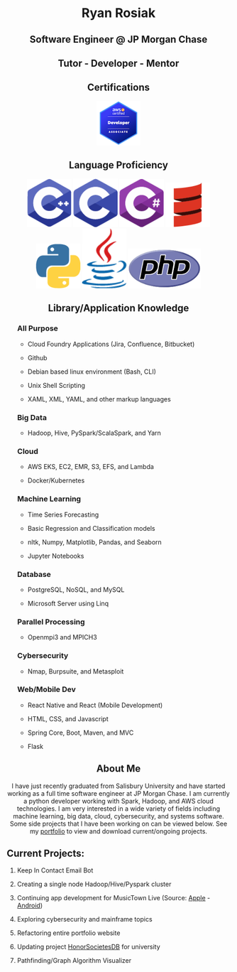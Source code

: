 <h1> <div align="center">Ryan Rosiak</div> </h1>
<h2> <div align="center">Software Engineer @ JP Morgan Chase</div> </h2>
<h2> <div align="center">Tutor - Developer - Mentor</div> </h2>
<h2> <div align="center">Certifications</div> </h2>
<div align="center">
  <img src="Pictures/aws-certified-developer-associate.png" width="100"></img>
</div>
<h2> <div align="center">Language Proficiency</div> </h2>
<div align="center">
  <img src="Pictures/cpp.png" width="100"></img>
  <img src="Pictures/c.png" width="100"></img>
  <img src="Pictures/csharp.png" width="100"></img>
  <img src="Pictures/scalaresized.png" width="100"></img>
  <img src="Pictures/python.png" width="100"></img>
  <img src="Pictures/java.png" width="100"></img>
  <img src="Pictures/php2.png" width="165"></img>
</div>
<h2> <div align="center">Library/Application Knowledge</div> </h2>
<ul class="dashed">
  <h3> <div align="left">All Purpose</div> </h3>
  <ul>
    <li><p>Cloud Foundry Applications (Jira, Confluence, Bitbucket)</p></li>
    <li><p>Github</p></li>
    <li><p>Debian based linux environment (Bash, CLI)</p></li>
    <li><p>Unix Shell Scripting</p></li>
    <li><p>XAML, XML, YAML, and other markup languages</p></li>
  </ul>
  <h3> <div align="left">Big Data</div> </h3> 
  <ul>
      <li><p>Hadoop, Hive, PySpark/ScalaSpark, and Yarn</p></li>
  </ul>
  <h3> <div align="left">Cloud</div> </h3>
  <ul>
    <li><p>AWS EKS, EC2, EMR, S3, EFS, and Lambda</p></li>
    <li><p>Docker/Kubernetes</p></li>
  </ul>
  <h3> <div align="left">Machine Learning</div> </h3>
  <ul>
    <li><p>Time Series Forecasting</p></li>
    <li><p>Basic Regression and Classification models</p></li>
    <li><p>nltk, Numpy, Matplotlib, Pandas, and Seaborn</p></li>
    <li><p>Jupyter Notebooks</p></li>
  </ul>
  <h3> <div align="left">Database</div> </h3>
  <ul>
    <li><p>PostgreSQL, NoSQL, and MySQL</p></li>
    <li><p>Microsoft Server using Linq</p></li>
  </ul>
  <h3> <div align="left">Parallel Processing</div> </h3>
  <ul>
    <li><p>Openmpi3 and MPICH3</p></li>
  </ul>
  <h3> <div align="left">Cybersecurity</div> </h3>
  <ul>
    <li><p>Nmap, Burpsuite, and Metasploit</p></li>
  </ul>
  <h3> <div align="left">Web/Mobile Dev</div> </h3>
  <ul>
    <li><p>React Native and React (Mobile Development)</p></li>
    <li><p>HTML, CSS, and Javascript</p></li>
    <li><p>Spring Core, Boot, Maven, and MVC</p></li>
    <li><p>Flask</p></li>
  </ul>
</ul>
  
  
</ul>
<h2> <div align="center">About Me</div> </h2>
<div align="center"><p>I have just recently graduated from Salisbury University and have started working as a full time software engineer at JP Morgan Chase.
  I am currently a python developer working with Spark, Hadoop, and AWS cloud technologies. I am very interested in a wide variety of fields including
  machine learning, big data, cloud, cybersecurity, and systems software. Some side projects that I have been working on can be viewed below. 
  See my <a href="http://spa542.pythonanywhere.com/index.html">portfolio</a> to view and download current/ongoing projects.</p></div>
<h2> <div align="left">Current Projects:</div> </h2>
<ol>
  <li><p>Keep In Contact Email Bot</p></li>
  <li><p>Creating a single node Hadoop/Hive/Pyspark cluster</p></li>
  <li><p>Continuing app development for MusicTown Live (Source: <a href="https://apps.apple.com/us/app/musictown-live-find-live-music/id1217586564">Apple</a> - <a href="https://play.google.com/store/apps/details?id=com.musiqueliveapp&hl=en_US&gl=US">Android</a>)</p></li>
  <li>Exploring cybersecurity and mainframe topics</li>
  <li><p>Refactoring entire portfolio website</p</li>
  <li><p>Updating project <a href="https://github.com/spa542/HonorSocietiesDB">HonorSocietesDB</a> for university</p></li>
  <li><p>Pathfinding/Graph Algorithm Visualizer</p></li>
</ol>
<!--
**spa542/spa542** is a ✨ _special_ ✨ repository because its `README.md` (this file) appears on your GitHub profile.

Here are some ideas to get you started:

- 🔭 I’m currently working on ...
- 🌱 I’m currently learning ...
- 👯 I’m looking to collaborate on ...
- 🤔 I’m looking for help with ...
- 💬 Ask me about ...
- 📫 How to reach me: ...
- 😄 Pronouns: ...
- ⚡ Fun fact: ...
-->
